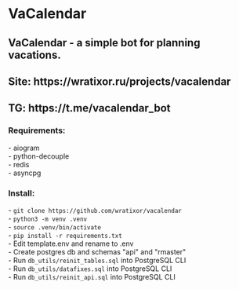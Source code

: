 <H1>VaCalendar</H1>
<h2>VaCalendar - a simple bot for planning vacations.</h2>
<h2>Site: https://wratixor.ru/projects/vacalendar</h2>
<h2>TG: https://t.me/vacalendar_bot</h2>

<h3>Requirements:</h3>
 - aiogram<br>
 - python-decouple<br>
 - redis<br>
 - asyncpg<br>

<h3>Install:</h3>
- <code>git clone https://github.com/wratixor/vacalendar</code><br>
- <code>python3 -m venv .venv</code><br>
- <code>source .venv/bin/activate</code><br>
- <code>pip install -r requirements.txt</code><br>
- Edit template.env and rename to .env<br>
- Create postgres db and schemas "api" and "rmaster"<br>
- Run <code>db_utils/reinit_tables.sql</code> into PostgreSQL CLI<br>
- Run <code>db_utils/datafixes.sql</code> into PostgreSQL CLI<br>
- Run <code>db_utils/reinit_api.sql</code> into PostgreSQL CLI<br>

